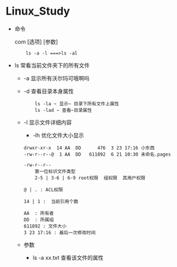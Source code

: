 # Linux_Study

* 命令

	com [选项] [参数]
	
	```
		ls -a -l ===>ls -al
	```


*  ls 常看当前文件夹下的所有文件
	
	 * -a 显示所有沃尔玛可哦啊吗
	 * -d 查看目录本身属性
	 	
	 	```
	 		ls -la ~ 显示~ 目录下所有文件上属性
	 		ls -lad ~ 查看~目录属性
	 	```
	 * -l 显示文件详细内容

	 	* -lh 优化文件大小显示

	 	```
		drwxr-xr-x  14 AA  DD      476  3 23 17:16 小东西
		-rw-r--r--@  1 AA  DD   611892  6 21 10:30 未命名.pages
		
		-rw-r--r-- 
			第一位标识文件类型
			2-5 | 3-6 | 6-9 root权限  组权限  其用户权限
			
		@ | . : ACL权限
		
		14 | 1 :  当前引用个数			
		 
		AA  : 所有者
		DD  : 所属组
		611892 : 文件大小
		3 23 17:16 : 最后一次修改时间
	 	```
	 	
	 * 参数

	 	* ls -a xx.txt 查看该文件的属性

	 	